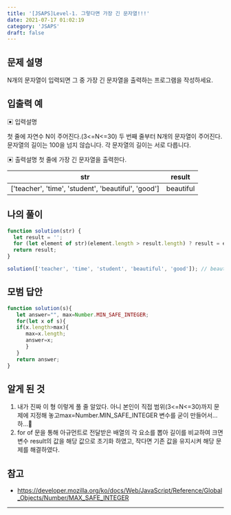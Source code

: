 ```yaml
---
title: '[JSAPS]Level-1. 그렇다면 가장 긴 문자열!!!'
date: 2021-07-17 01:02:19
category: 'JSAPS'
draft: false
---
```

## 문제 설명

N개의 문자열이 입력되면 그 중 가장 긴 문자열을 출력하는 프로그램을 작성하세요.

## 입출력 예

▣ 입력설명

첫 줄에 자연수 N이 주어진다.(3<=N<=30)
두 번째 줄부터 N개의 문자열이 주어진다. 문자열의 길이는 100을 넘지 않습니다. 각 문자열의 길이는 서로 다릅니다.

▣ 출력설명
첫 줄에 가장 긴 문자열을 출력한다.

| str                                                 | result    |
| --------------------------------------------------- | --------- |
| ['teacher', 'time', 'student', 'beautiful', 'good'] | beautiful |

## 나의 풀이

```javascript
function solution(str) {
  let result = '';
  for (let element of str)(element.length > result.length) ? result = element : result;
  return result;
}

solution(['teacher', 'time', 'student', 'beautiful', 'good']); // beautiful
```

## 모범 답안

```javascript
function solution(s){  
   let answer="", max=Number.MIN_SAFE_INTEGER;
   for(let x of s){
   if(x.length>max){
      max=x.length;
      answer=x;
      }
   }
   return answer;
}
```



## 알게 된 것

1. 내가 진짜 이 형 이렇게 풀 줄 알았다. 아니 본인이 직접 범위(3<=N<=30)까지 문제에 지정해 놓고max=Number.MIN_SAFE_INTEGER 변수를 굳이 만들어서...하...🔫
2. for of 문을 통해 아규먼트로 전달받은 배열의 각 요소를 뽑아 길이를 비교하여 크면 변수 result의 값을 해당 값으로 초기화 하였고, 작다면 기존 값을 유지시켜 해당 문제를 해결하였다.

## 참고

* https://developer.mozilla.org/ko/docs/Web/JavaScript/Reference/Global_Objects/Number/MAX_SAFE_INTEGER

---

